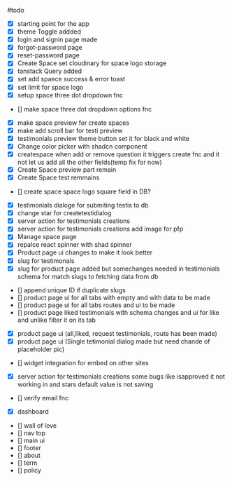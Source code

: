 #todo

- [x] starting point for the app
- [x] theme Toggle addded
- [x] login and signin page made
- [x] forgot-password page
- [x] reset-password page
- [x] Create Space set cloudinary for space logo storage
- [x] tanstack Query added
- [x] set add spaece success & error toast
- [x] set limit for space logo
- [x] setup space three dot dropdown fnc
- [] make space three dot dropdown options fnc
- [x] make space preview for create spaces
- [x] make add scroll bar for testi preview
- [x] testimonials preview theme button set it for black and white
- [x] Change color picker with shadcn component
- [x] createspace when add or remove question it triggers create fnc and it not let us add all the other fields(temp fix for now)
- [x] Create Space preview part remain
- [x] Create Space test remmains
- [] create space space logo square field in DB?
- [x] testimonials dialoge for submiting testis to db
- [x] change star for createtestidialog
- [x] server action for testimonials creations
- [x] server action for testimonials creations add image for pfp
- [x] Manage space page
- [x] repalce react spinner with shad spinner
- [x] Product page ui changes to make it look better
- [x] slug for testimonals
- [x] slug for product page added but somechanges needed in testimonials schema for match slugs to fetching data from db
- [] append unique ID if duplicate slugs
- [] product page ui for all tabs with empty and with data to be made
- [] product page ui for all tabs routes and ui to be made
- [] product page liked testimonials with schema changes and ui for like and unlike filter it on its tab
- [x] product page ui (all,liked, request testimonials, route has been made)
- [x] product page ui (Single tetimonial dialog made but need chande of placeholder pic)
- [] widget integration for embed on other sites
- [x] server action for testimonials creations some bugs like isapproved it not working in and stars default value is not saving
- [] verify email fnc
- [x] dashboard
- [] wall of love
- [] nav top
- [] main ui
- [] footer
- [] about
- [] term
- [] policy
